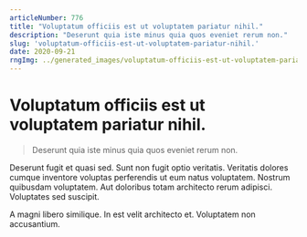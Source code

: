 ```yaml
---
articleNumber: 776
title: "Voluptatum officiis est ut voluptatem pariatur nihil."
description: "Deserunt quia iste minus quia quos eveniet rerum non."
slug: 'voluptatum-officiis-est-ut-voluptatem-pariatur-nihil.'
date: 2020-09-21
rngImg: ../generated_images/voluptatum-officiis-est-ut-voluptatem-pariatur-nihil..jpg
---
```


# Voluptatum officiis est ut voluptatem pariatur nihil.

> Deserunt quia iste minus quia quos eveniet rerum non.

Deserunt fugit et quasi sed. Sunt non fugit optio veritatis. Veritatis dolores cumque inventore voluptas perferendis ut eum natus voluptatem. Nostrum quibusdam voluptatem. Aut doloribus totam architecto rerum adipisci. Voluptates sed suscipit.
 A magni libero similique. In est velit architecto et. Voluptatem non accusantium.
